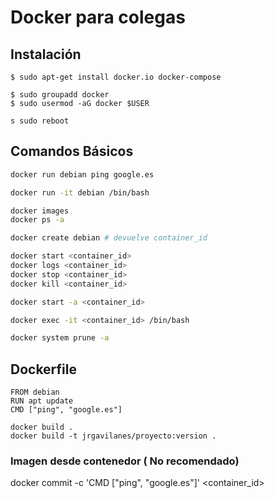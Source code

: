 # Docker para colegas

## Instalación

```
$ sudo apt-get install docker.io docker-compose

$ sudo groupadd docker
$ sudo usermod -aG docker $USER

s sudo reboot
```


## Comandos Básicos
```bash
docker run debian ping google.es

docker run -it debian /bin/bash

docker images
docker ps -a

docker create debian # devuelve container_id

docker start <container_id>
docker logs <container_id>
docker stop <container_id>
docker kill <container_id>

docker start -a <container_id>

docker exec -it <container_id> /bin/bash

docker system prune -a
```

## Dockerfile
```
FROM debian
RUN apt update
CMD ["ping", "google.es"]
```

```
docker build .
docker build -t jrgavilanes/proyecto:version .
```

### Imagen desde contenedor ( No recomendado)

docker commit -c 'CMD ["ping", "google.es"]' <container_id>

